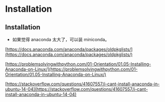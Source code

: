 # Installation

## Installation

* 如果觉得 anaconda 太大了，可以装 miniconda。

[https://docs.anaconda.com/anaconda/packages/oldpkglists/](https://docs.anaconda.com/anaconda/packages/oldpkglists/)

[https://problemsolvingwithpython.com/01-Orientation/01.05-Installing-Anaconda-on-Linux/](https://problemsolvingwithpython.com/01-Orientation/01.05-Installing-Anaconda-on-Linux/)

[https://stackoverflow.com/questions/41607557/i-cant-install-anaconda-in-ubuntu-14-04](https://stackoverflow.com/questions/41607557/i-cant-install-anaconda-in-ubuntu-14-04)



